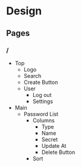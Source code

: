 # Design

## Pages

### /

+ Top
  + Logo
  + Search
  + Create Button
  + User
    + Log out
    + Settings
+ Main
  + Password List
    + Columns
      + Type
      + Name
      + Secret
      + Update At
      + Delete Button 
    + Sort